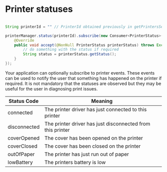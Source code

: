 # Printer statuses

```java

String printerId = "" // PrinterId obtained previously in getPrintersSettings call

printerManager.status(printerId).subscribe(new Consumer<PrinterStatus>() {
    @Override
    public void accept(@NonNull PrinterStatus printerStatus) throws Exception {
        // do something with the status if required
        String status = printerStatus.getStatus();
    }
});

```

Your application can optionally subscribe to printer events. These events can be used to notify the user that something has happened on the printer if required. It is not mandatory that the statuses are observed but they may be useful for the user in diagnosing print issues.

Status Code | Meaning
---------- | -------
connected | The printer driver has just connected to this printer
disconnected | The printer driver has just disconnected from this printer
coverOpened | The cover has been opened on the printer
coverClosed | The cover has been closed on the printer
outOfPaper | The printer has just run out of paper
lowBattery | The printers battery is low
